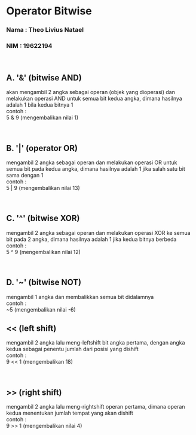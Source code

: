 # Operator Bitwise
### Nama : Theo Livius Natael
### NIM : 19622194

<br>

## A. '&' (bitwise AND)
akan mengambil 2 angka sebagai operan (objek yang dioperasi) dan melakukan operasi AND untuk semua bit kedua angka, dimana hasilnya adalah 1 bila kedua bitnya 1
<br>
contoh :
<br>
5 & 9 (mengembalikan nilai 1)

<br>

## B. '|' (operator OR)
mengambil 2 angka sebagai operan dan melakukan operasi OR untuk semua bit pada kedua angka, dimana hasilnya adalah 1 jika salah satu bit sama dengan 1
<br>
contoh :
<br>
5 | 9 (mengembalikan nilai 13)

<br>

## C. '^' (bitwise XOR)
mengambil 2 angka sebagai operan dan melakukan operasi XOR ke semua bit pada 2 angka, dimana hasilnya adalah 1 jika kedua bitnya berbeda
<br>
contoh :
<br>
5 ^ 9 (mengembalikan nilai 12)

<br>

## D. '~' (bitwise NOT)
mengambil 1 angka dan membalikkan semua bit didalamnya
<br>
contoh :
<br>
~5 (mengembalikan nilai -6)

## << (left shift)
mengambil 2 angka lalu meng-leftshift bit angka pertama, dengan angka kedua sebagai penentu jumlah dari posisi yang dishift
<br>
contoh :
<br>
9 << 1 (mengembalikan 18)

<br>

## >> (right shift)
mengambil 2 angka lalu meng-rightshift operan pertama, dimana operan kedua menentukan jumlah tempat yang akan dishift
<br>
contoh :
<br>
9 >> 1 (mengembalikan nilai 4)
